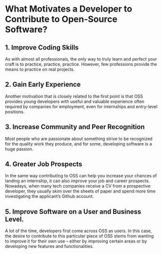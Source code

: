 # What Motivates a Developer to Contribute to Open-Source Software?

## 1. Improve Coding Skills

As with almost all professionals, the only way to truly learn and perfect your craft is to practice, practice, practice. However, few professions provide the means to practice on real projects. 

## 2. Gain Early Experience

Another motivation that is closely related to the first point is that OSS provides young developers with useful and valuable experience often required by companies for employment, even for internships and entry-level positions.

## 3. Increase Community and Peer Recognition

Most people who are passionate about something strive to be recognized for the quality work they produce, and for some, developing software is a huge passion. 

## 4. Greater Job Prospects

In the same way contributing to OSS can help you increase your chances of landing an internship, it can also improve your job and career prospects. Nowadays, when many tech companies receive a CV from a prospective developer, they usually skim over the sheets of paper and spend more time investigating the applicant’s Github account.

## 5. Improve Software on a User and Business Level.

A lot of the time, developers first come across OSS as users. In this case, the desire to contribute to this particular piece of OSS stems from wanting to improve it for their own use – either by improving certain areas or by developing new features and functionalities.